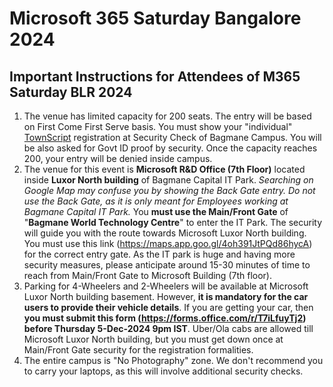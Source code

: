 # Microsoft 365 Saturday Bangalore 2024 
## Important Instructions for Attendees of M365 Saturday BLR 2024

1. The venue has limited capacity for 200 seats.  The entry will be based on First Come First Serve basis. You must show your "individual" [TownScript](https://www.townscript.com/) registration at Security Check of Bagmane Campus. You will be also asked for Govt ID proof by security. Once the capacity reaches 200, your entry will be denied inside campus. 
2. The venue for this event is **Microsoft R&D Office (7th Floor)** located inside **Luxor North building** of Bagmane Capital IT Park. _Searching on Google Map may confuse you by showing the Back Gate entry. Do not use the Back Gate, as it is only meant for Employees working at Bagmane Capital IT Park._  You **must use the Main/Front Gate** of "**Bagmane World Technology Centre**" to enter the IT Park.  The security will guide you with the route towards Microsoft Luxor North building.  You must use this link (https://maps.app.goo.gl/4oh391JtPQd86hycA) for the correct entry gate. As the IT park is huge and having more security measures, please anticipate around 15-30 minutes of time to reach from Main/Front Gate to Microsoft Building (7th floor).
3. Parking for 4-Wheelers and 2-Wheelers will be available at Microsoft Luxor North building basement. However, **it is mandatory for the car users to provide their vehicle details**.  If you are getting your car, then **you must submit this form (https://forms.office.com/r/T7iLfuyTj2) before Thursday 5-Dec-2024 9pm IST**. Uber/Ola cabs are allowed till Microsoft Luxor North building, but you must get down once at Main/Front Gate security for the registration formalities.
4. The entire campus is "No Photography" zone.  We don't recommend you to carry your laptops, as this will involve additional security checks.
